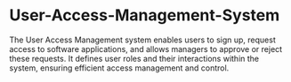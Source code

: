 # User-Access-Management-System
 The User Access Management system enables users to sign up, request access to software applications, and allows managers to approve or reject these requests. It defines user roles and their interactions within the system, ensuring efficient access management and control.

